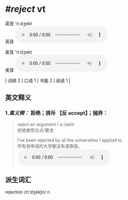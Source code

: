 # ***\#reject*** vt
英音 'riːdʒekt  
英音
<audio src="./media/reject vt-B.aac" controls="controls"></audio>

美音 'riːdʒekt  
美音
<audio src="./media/reject.aac" controls="controls"></audio>



| 词频 2 | 口语 1 | 书面 2 | 阅读 1 |  

英文释义
---
### 1.*高义频：* **拒绝；排斥 【反 accept】；抛弃：**  

 > reject an argument / a claim   
 > 拒绝接受论点/要求    

 > I’ve been rejected by all the universities I applied to.  
 > 所有我申请的大学都没有录取我。    
<audio src="./media/I’ve been rejected by all the _AAC.aac" controls="controls"></audio>


派生词汇
---
rejection /rɪ'dʒekʃn/ n   

